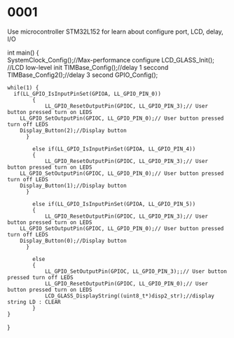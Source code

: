 # 0001
Use microcontroller STM32L152 for learn about configure port, LCD, delay, I/O

int main()
{      
    SystemClock_Config();//Max-performance configure
	  LCD_GLASS_Init(); //LCD low-level init
	  TIMBase_Config();//delay 1 seccond
	  TIMBase_Config2();//delay 3 second
	  GPIO_Config();
    
    while(1) {
      if(LL_GPIO_IsInputPinSet(GPIOA, LL_GPIO_PIN_0))
			{
				LL_GPIO_ResetOutputPin(GPIOC, LL_GPIO_PIN_3);// User button pressed turn on LEDS
        LL_GPIO_SetOutputPin(GPIOC, LL_GPIO_PIN_0);// User button pressed turn off LEDS						    
        Display_Button(2);//Display button 
		  }
			
			else if(LL_GPIO_IsInputPinSet(GPIOA, LL_GPIO_PIN_4))
			{			
				LL_GPIO_ResetOutputPin(GPIOC, LL_GPIO_PIN_3);// User button pressed turn on LEDS
        LL_GPIO_SetOutputPin(GPIOC, LL_GPIO_PIN_0);// User button pressed turn off LEDS								    
        Display_Button(1);//Display button 
		  }
			
			else if(LL_GPIO_IsInputPinSet(GPIOA, LL_GPIO_PIN_5))
			{
				LL_GPIO_ResetOutputPin(GPIOC, LL_GPIO_PIN_3);// User button pressed turn on LEDS
        LL_GPIO_SetOutputPin(GPIOC, LL_GPIO_PIN_0);// User button pressed turn off LEDS						   
        Display_Button(0);//Display button 
		  }
			
			else
			{
				LL_GPIO_SetOutputPin(GPIOC, LL_GPIO_PIN_3);;// User button pressed turn off LEDS	
				LL_GPIO_ResetOutputPin(GPIOC, LL_GPIO_PIN_0);// User button pressed turn on LEDS	
				LCD_GLASS_DisplayString((uint8_t*)disp2_str);//display string LD : CLEAR
			}	
    }
}
